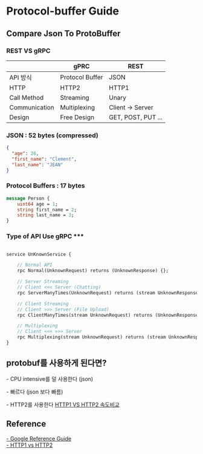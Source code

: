 # Protocol-buffer Guide

## Compare Json To ProtoBuffer

### REST VS gRPC

|               | gPRC            | REST               |
| ------------- | --------------- | ------------------ |
| API 방식      | Protocol Buffer | JSON               |
| HTTP          | HTTP2           | HTTP1              |
| Call Method   | Streaming       | Unary              |
| Communication | Multiplexing    | Client -> Server   |
| Design        | Free Design     | GET, POST, PUT ... |

### JSON : 52 bytes (compressed)

```json
{
  "age": 26,
  "first_name": "Clement",
  "last_name": "JEAN"
}
```

### Protocol Buffers : 17 bytes

```protobuf
message Person {
    uint64 age = 1;
    string first_name = 2;
    string last_name = 3;
}
```

### Type of API Use gRPC \*\*\*

```protobuf

service UnKnownService {

    // Normal API
    rpc Normal(UnknownRequest) returns (UnknownResponse) {};

    // Server Streaming
    // Client <<< Server (Chatting)
    rpc ServerManyTimes(UnknownRequest) returns (stream UnknownResponse) {};

    // Client Streaming
    // Client >>> Server (File Upload)
    rpc ClientManyTimes(stream UnknownRequest) returns (UnknownResponse) {};

    // Multiplexing
    // Client <<< >>> Server
    rpc Multiplexing(stream UnknownRequest) returns (stream UnknownResponse) {};
}
```

## protobuf를 사용하게 된다면?

<p> - CPU intensive를 덜 사용한다 (json) </p>
<p> - 빠르다 (json 보다 빠름) </p>
<p> - HTTP2를 사용한다 <a href="https://imagekit.io/demo/http2-vs-http1"> HTTP1 VS HTTP2 속도비교 </a></p>

## Reference

<div>
<a href="https://developers.google.com/protocol-buffers/docs/proto">- Google Reference Guide </a>
</div>
<div>
<a href="https://imagekit.io/blog/http2-vs-http1-performance/">- HTTP1 vs HTTP2</a>
</div>
